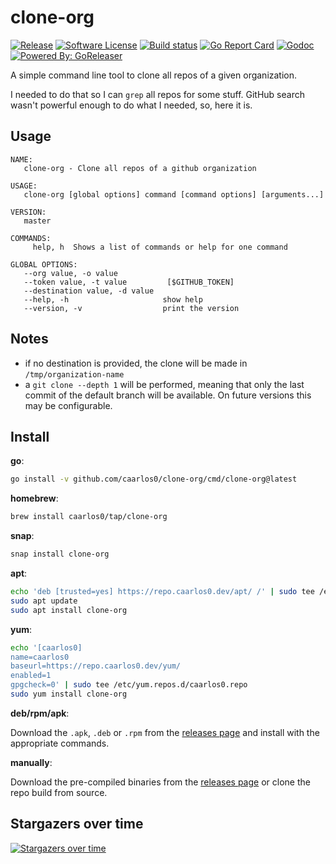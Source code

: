 # clone-org


[![Release](https://img.shields.io/github/release/caarlos0/clone-org.svg?style=flat-square)](https://github.com/caarlos0/clone-org/releases/latest)
[![Software License](https://img.shields.io/badge/license-MIT-brightgreen.svg?style=flat-square)](LICENSE.md)
[![Build
status](https://img.shields.io/github/actions/workflow/status/caarlos0/clone-org/build.yml?style=for-the-badge&branch=main)](https://github.com/caarlos0/clone-org/actions?workflow=build)
[![Go Report Card](https://goreportcard.com/badge/github.com/caarlos0/clone-org?style=flat-square)](https://goreportcard.com/report/github.com/caarlos0/clone-org)
[![Godoc](https://godoc.org/github.com/caarlos0/clone-org?status.svg&style=flat-square)](http://godoc.org/github.com/caarlos0/clone-org)
[![Powered By: GoReleaser](https://img.shields.io/badge/powered%20by-goreleaser-green.svg?style=flat-square)](https://github.com/goreleaser)


A simple command line tool to clone all repos of a given organization.

I needed to do that so I can `grep` all repos for some stuff. GitHub search
wasn't powerful enough to do what I needed, so, here it is.

## Usage

```
NAME:
   clone-org - Clone all repos of a github organization

USAGE:
   clone-org [global options] command [command options] [arguments...]

VERSION:
   master

COMMANDS:
     help, h  Shows a list of commands or help for one command

GLOBAL OPTIONS:
   --org value, -o value
   --token value, -t value         [$GITHUB_TOKEN]
   --destination value, -d value
   --help, -h                     show help
   --version, -v                  print the version
```

## Notes

* if no destination is provided, the clone will be made in
`/tmp/organization-name`
* a `git clone --depth 1` will be performed, meaning that only the last commit
of the default branch will be available. On future versions this may be
configurable.


## Install

**go**:

```sh
go install -v github.com/caarlos0/clone-org/cmd/clone-org@latest
```

**homebrew**:

```sh
brew install caarlos0/tap/clone-org
```

**snap**:

```sh
snap install clone-org
```

**apt**:

```sh
echo 'deb [trusted=yes] https://repo.caarlos0.dev/apt/ /' | sudo tee /etc/apt/sources.list.d/caarlos0.list
sudo apt update
sudo apt install clone-org
```

**yum**:

```sh
echo '[caarlos0]
name=caarlos0
baseurl=https://repo.caarlos0.dev/yum/
enabled=1
gpgcheck=0' | sudo tee /etc/yum.repos.d/caarlos0.repo
sudo yum install clone-org
```

**deb/rpm/apk**:

Download the `.apk`, `.deb` or `.rpm` from the [releases page][releases] and install with the appropriate commands.

**manually**:

Download the pre-compiled binaries from the [releases page][releases] or clone the repo build from source.

[releases]: https://github.com/caarlos0/clone-org/releases


## Stargazers over time

[![Stargazers over time](https://starchart.cc/caarlos0/clone-org.svg)](https://starchart.cc/caarlos0/clone-org)
